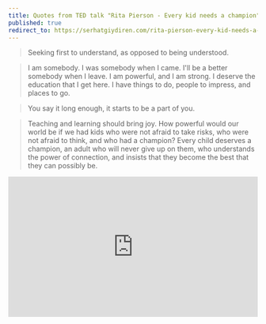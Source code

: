 ```yaml
---
title: Quotes from TED talk "Rita Pierson - Every kid needs a champion"
published: true
redirect_to: https://serhatgiydiren.com/rita-pierson-every-kid-needs-a-champion/
---
```


> Seeking first to understand, as opposed to being understood.

> I am somebody. I was somebody when I came. I'll be a better somebody when I leave. I am powerful, and I am strong. I deserve the education that I get here. I have things to do, people to impress, and places to go.

> You say it long enough, it starts to be a part of you.

> Teaching and learning should bring joy. How powerful would our world be if we had kids who were not afraid to take risks, who were not afraid to think, and who had a champion? Every child deserves a champion, an adult who will never give up on them, who understands the power of connection, and insists that they become the best that they can possibly be.

<div style="max-width:854px"><div style="position:relative;height:0;padding-bottom:56.25%"><iframe src="https://embed.ted.com/talks/rita_pierson_every_kid_needs_a_champion" width="854" height="480" style="position:absolute;left:0;top:0;width:100%;height:100%" frameborder="0" scrolling="no" allowfullscreen></iframe></div></div>
